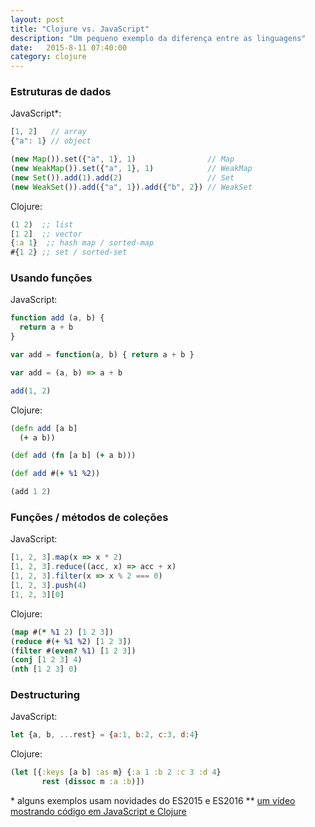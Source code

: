 ```yaml
---
layout: post
title: "Clojure vs. JavaScript"
description: "Um pequeno exemplo da diferença entre as linguagens"
date:   2015-8-11 07:40:00
category: clojure
---
```


### Estruturas de dados

JavaScript*:

```js
[1, 2]   // array
{"a": 1} // object

(new Map()).set({"a", 1}, 1)                // Map
(new WeakMap()).set({"a", 1}, 1)            // WeakMap
(new Set()).add(1).add(2)                   // Set
(new WeakSet()).add({"a", 1}).add({"b", 2}) // WeakSet
```

Clojure: 

```clojure
(1 2)  ;; list
[1 2]  ;; vector
{:a 1}  ;; hash map / sorted-map
#{1 2} ;; set / sorted-set
```

### Usando funções

JavaScript:

```js
function add (a, b) {
  return a + b
}

var add = function(a, b) { return a + b }

var add = (a, b) => a + b

add(1, 2)
```

Clojure:

```clojure
(defn add [a b]
  (+ a b))

(def add (fn [a b] (+ a b)))

(def add #(+ %1 %2))

(add 1 2)
```

### Funções / métodos de coleções

JavaScript:

```js
[1, 2, 3].map(x => x * 2)
[1, 2, 3].reduce((acc, x) => acc + x)
[1, 2, 3].filter(x => x % 2 === 0)
[1, 2, 3].push(4)
[1, 2, 3][0]
```

Clojure:

```clojure
(map #(* %1 2) [1 2 3])
(reduce #(+ %1 %2) [1 2 3])
(filter #(even? %1) [1 2 3])
(conj [1 2 3] 4)
(nth [1 2 3] 0)
```

### Destructuring

JavaScript:

```js
let {a, b, ...rest} = {a:1, b:2, c:3, d:4}
```

Clojure:

```clojure
(let [{:keys [a b] :as m} {:a 1 :b 2 :c 3 :d 4}
       rest (dissoc m :a :b)])
```

\* alguns exemplos usam novidades do ES2015 e ES2016
\*\* [um vídeo mostrando código em JavaScript e Clojure](https://www.youtube.com/watch?v=8UYa8PV3CXQ)
